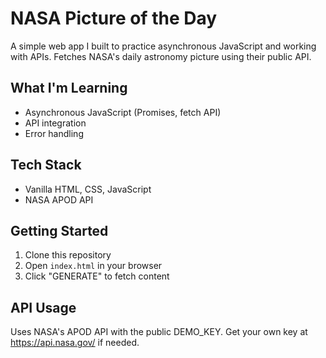 # NASA Picture of the Day
A simple web app I built to practice asynchronous JavaScript and working with APIs. Fetches NASA's daily astronomy picture using their public API.

## What I'm Learning
- Asynchronous JavaScript (Promises, fetch API)
- API integration
- Error handling

## Tech Stack
- Vanilla HTML, CSS, JavaScript
- NASA APOD API

## Getting Started
1. Clone this repository
2. Open `index.html` in your browser
3. Click "GENERATE" to fetch content

## API Usage
Uses NASA's APOD API with the public DEMO_KEY. Get your own key at https://api.nasa.gov/ if needed.